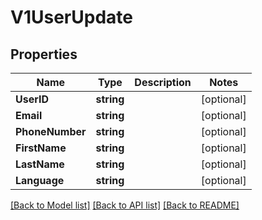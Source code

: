 # V1UserUpdate

## Properties

Name | Type | Description | Notes
------------ | ------------- | ------------- | -------------
**UserID** | **string** |  | [optional] 
**Email** | **string** |  | [optional] 
**PhoneNumber** | **string** |  | [optional] 
**FirstName** | **string** |  | [optional] 
**LastName** | **string** |  | [optional] 
**Language** | **string** |  | [optional] 

[[Back to Model list]](../README.md#documentation-for-models) [[Back to API list]](../README.md#documentation-for-api-endpoints) [[Back to README]](../README.md)


